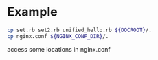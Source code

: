 # Example
```bash
cp set.rb set2.rb unified_hello.rb ${DOCROOT}/.
cp nginx.conf ${NGINX_CONF_DIR}/.
```
access some locations in nginx.conf
